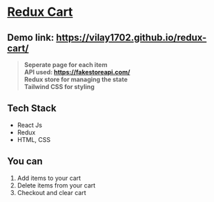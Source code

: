 # [Redux Cart](https://vilay1702.github.io/redux-cart/)
## Demo link: https://vilay1702.github.io/redux-cart/

> **Seperate page for each item** <br/>
> **API used: https://fakestoreapi.com/** <br/>
> **Redux store for managing the state** <br/>
> **Tailwind CSS for styling** <br/>

## Tech Stack
- React Js
- Redux
- HTML, CSS

## You can
1. Add items to your cart
2. Delete items from your cart
3. Checkout and clear cart


